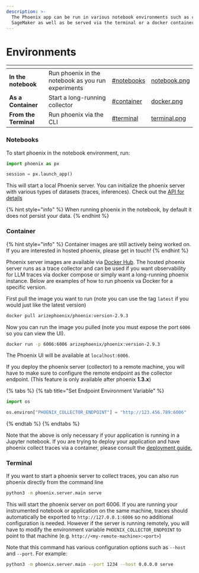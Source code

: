 ```yaml
---
description: >-
  The Phoenix app can be run in various notebook environments such as colab and
  SageMaker as well as be served via the terminal or a docker container
---
```


# Environments

<table data-view="cards"><thead><tr><th></th><th></th><th data-hidden data-card-target data-type="content-ref"></th><th data-hidden data-card-cover data-type="files"></th></tr></thead><tbody><tr><td><strong>In the notebook</strong></td><td>Run phoenix in the notebook as you run experiments</td><td><a href="environments.md#notebooks">#notebooks</a></td><td><a href=".gitbook/assets/notebook.png">notebook.png</a></td></tr><tr><td><strong>As a Container</strong></td><td>Start a long-running collector</td><td><a href="environments.md#container">#container</a></td><td><a href=".gitbook/assets/docker.png">docker.png</a></td></tr><tr><td><strong>From the Terminal</strong></td><td>Run phoenix via the CLI </td><td><a href="environments.md#terminal">#terminal</a></td><td><a href=".gitbook/assets/terminal.png">terminal.png</a></td></tr></tbody></table>

### Notebooks

To start phoenix in the notebook environment, run:

```python
import phoenix as px

session = px.launch_app()
```

This will start a local Phoenix server. You can initialize the phoenix server with various types of datasets (traces, inferences). Check out the [API for details](how-to/manage-the-app.md)

{% hint style="info" %}
When running phoenix in the notebook, by default it does not persist your data.&#x20;
{% endhint %}

### Container

{% hint style="info" %}
Container images are still actively being worked on. If you are interested in hosted phoenix, please get in touch!
{% endhint %}

Phoenix server images are  available via [Docker Hub](https://hub.docker.com/r/arizephoenix/phoenix). The hosted phoenix server runs as a trace collector and can be used if you want observability for LLM traces via docker compose or simply want a long-running phoenix instance. Below are examples of how to run phoenix va Docker for a specific version.

First pull the image you want to run (note you can use the tag `latest` if you would just like the latest version)

```bash
docker pull arizephoenix/phoenix:version-2.9.3
```

Now you can run the image you pulled (note you must expose the port `6006` so you can view the UI).

```bash
docker run -p 6006:6006 arizephoenix/phoenix:version-2.9.3
```

The Phoenix UI will be available at `localhost:6006`.

If you deploy the phoenix server (collector) to a remote machine, you will have to make sure to configure the remote endpoint as the collector endpoint. (This feature is only available after phoenix **1.3.x**)

{% tabs %}
{% tab title="Set Endpoint Environment Variable" %}
```python
import os

os.environ["PHOENIX_COLLECTOR_ENDPOINT"] = "http://123.456.789:6006"
```
{% endtab %}
{% endtabs %}

Note that the above is only necessary if your application is running in a Jupyter notebook. If you are trying to deploy your application and have phoenix collect traces via a container, please consult the [deployment guide.](deployment/deploying-phoenix.md)

### Terminal

If you want to start a phoenix server to collect traces, you can also run phoenix directly from the command line

```bash
python3 -m phoenix.server.main serve
```

This will start the phoenix server on port 6006. If you are running your instrumented notebook or application on the same machine, traces should automatically be exported to `http://127.0.0.1:6006` so no additional configuration is needed. However if the server is running remotely, you will have to modify the environment variable `PHOENIX_COLLECTOR_ENDPOINT` to point to that machine (e.g. `http://<my-remote-machine>:<port>`)

Note that this command has various configuration options such as `--host` and `--port`. For example:

```bash
python3 -m phoenix.server.main --port 1234 --host 0.0.0.0 serve
```
